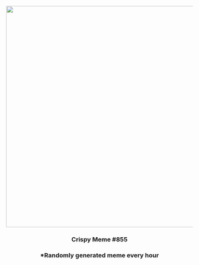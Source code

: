 <p align="center">
        <img src="https://i.redd.it/p4y9kxzxuv1a1.png" width="600" height="600">
        </p>
        <h3 align="center">Crispy Meme #855</h3>
        <h3 align="center">*Randomly generated meme every hour</h3>
    